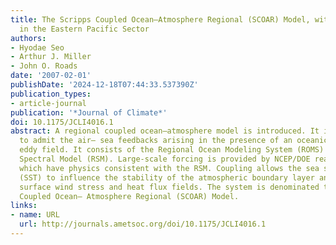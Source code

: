 ```yaml
---
title: The Scripps Coupled Ocean–Atmosphere Regional (SCOAR) Model, with Applications
  in the Eastern Pacific Sector
authors:
- Hyodae Seo
- Arthur J. Miller
- John O. Roads
date: '2007-02-01'
publishDate: '2024-12-18T07:44:33.537390Z'
publication_types:
- article-journal
publication: '*Journal of Climate*'
doi: 10.1175/JCLI4016.1
abstract: A regional coupled ocean–atmosphere model is introduced. It is designed
  to admit the air– sea feedbacks arising in the presence of an oceanic mesoscale
  eddy field. It consists of the Regional Ocean Modeling System (ROMS) and the Regional
  Spectral Model (RSM). Large-scale forcing is provided by NCEP/DOE reanalysis fields,
  which have physics consistent with the RSM. Coupling allows the sea surface temperature
  (SST) to influence the stability of the atmospheric boundary layer and, hence, the
  surface wind stress and heat flux fields. The system is denominated the Scripps
  Coupled Ocean– Atmosphere Regional (SCOAR) Model.
links:
- name: URL
  url: http://journals.ametsoc.org/doi/10.1175/JCLI4016.1
---
```

